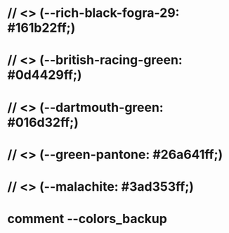 # // <> (--rich-black-fogra-29: #161b22ff;) 
# // <> (--british-racing-green: #0d4429ff;)
# // <> (--dartmouth-green: #016d32ff;)
# // <> (--green-pantone: #26a641ff;)
# // <> (--malachite: #3ad353ff;)
# comment --colors_backup